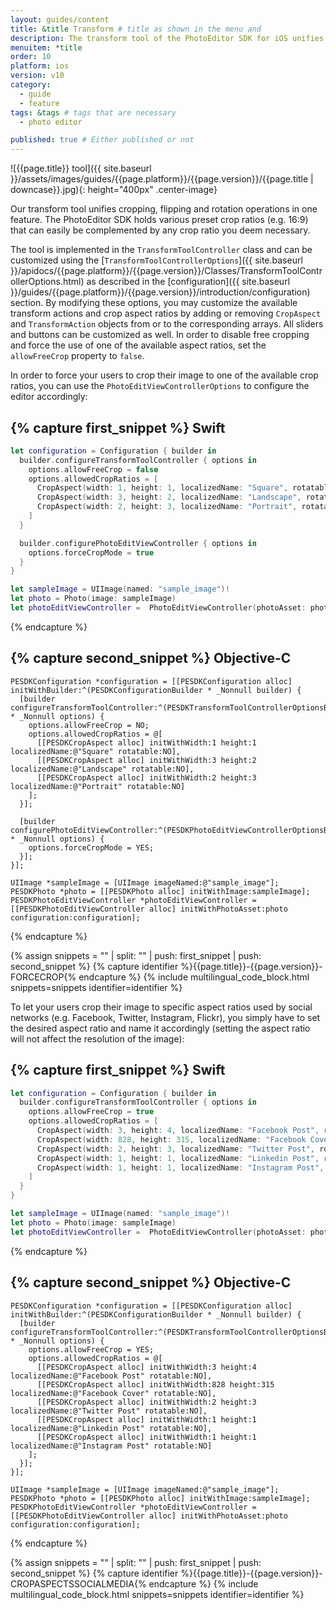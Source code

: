 ```yaml
---
layout: guides/content
title: &title Transform # title as shown in the menu and
description: The transform tool of the PhotoEditor SDK for iOS unifies cropping, flipping and rotation operations. Learn how to add custom crop ratios to the library.
menuitem: *title
order: 10
platform: ios
version: v10
category:
  - guide
  - feature
tags: &tags # tags that are necessary
  - photo editor

published: true # Either published or not
---
```


![{{page.title}} tool]({{ site.baseurl }}/assets/images/guides/{{page.platform}}/{{page.version}}/{{page.title | downcase}}.jpg){: height="400px" .center-image}


Our transform tool unifies cropping, flipping and rotation operations in one feature. The PhotoEditor SDK holds various preset crop ratios (e.g. 16:9) that can easily be complemented by any crop ratio you deem necessary.

The tool is implemented in the `TransformToolController` class and can be customized using the [`TransformToolControllerOptions`]({{ site.baseurl }}/apidocs/{{page.platform}}/{{page.version}}/Classes/TransformToolControllerOptions.html) as described in the [configuration]({{ site.baseurl }}/guides/{{page.platform}}/{{page.version}}/introduction/configuration) section. By modifying these options, you may customize the available transform actions and crop aspect ratios by adding or removing `CropAspect` and `TransformAction` objects from or to the corresponding arrays. All sliders and buttons can be customized as well. In order to disable free cropping and force the use of one of the available aspect ratios, set the `allowFreeCrop` property to `false`.


In order to force your users to crop their image to one of the available crop ratios, you can use the `PhotoEditViewControllerOptions` to configure the editor accordingly:

{% capture first_snippet %}
Swift
---
```swift
let configuration = Configuration { builder in
  builder.configureTransformToolController { options in
    options.allowFreeCrop = false
    options.allowedCropRatios = [
      CropAspect(width: 1, height: 1, localizedName: "Square", rotatable: false),
      CropAspect(width: 3, height: 2, localizedName: "Landscape", rotatable: false),
      CropAspect(width: 2, height: 3, localizedName: "Portrait", rotatable: false)
    ]
  }

  builder.configurePhotoEditViewController { options in
    options.forceCropMode = true
  }
}

let sampleImage = UIImage(named: "sample_image")!
let photo = Photo(image: sampleImage)
let photoEditViewController =  PhotoEditViewController(photoAsset: photo, configuration: configuration)
```
{% endcapture %}

{% capture second_snippet %}
Objective-C
---
```objc
PESDKConfiguration *configuration = [[PESDKConfiguration alloc] initWithBuilder:^(PESDKConfigurationBuilder * _Nonnull builder) {
  [builder configureTransformToolController:^(PESDKTransformToolControllerOptionsBuilder * _Nonnull options) {
    options.allowFreeCrop = NO;
    options.allowedCropRatios = @[
      [[PESDKCropAspect alloc] initWithWidth:1 height:1 localizedName:@"Square" rotatable:NO],
      [[PESDKCropAspect alloc] initWithWidth:3 height:2 localizedName:@"Landscape" rotatable:NO],
      [[PESDKCropAspect alloc] initWithWidth:2 height:3 localizedName:@"Portrait" rotatable:NO]
    ];
  }];

  [builder configurePhotoEditViewController:^(PESDKPhotoEditViewControllerOptionsBuilder * _Nonnull options) {
    options.forceCropMode = YES;
  }];
}];

UIImage *sampleImage = [UIImage imageNamed:@"sample_image"];
PESDKPhoto *photo = [[PESDKPhoto alloc] initWithImage:sampleImage];
PESDKPhotoEditViewController *photoEditViewController = [[PESDKPhotoEditViewController alloc] initWithPhotoAsset:photo configuration:configuration];
```
{% endcapture %}

{% assign snippets = "" | split: "" | push: first_snippet | push: second_snippet %}
{% capture identifier %}{{page.title}}-{{page.version}}-FORCECROP{% endcapture %}
{% include multilingual_code_block.html snippets=snippets identifier=identifier %}


To let your users crop their image to specific aspect ratios used by social networks (e.g. Facebook, Twitter, Instagram, Flickr), you simply have to set the desired aspect ratio and name it accordingly (setting the aspect ratio will not affect the resolution of the image):

{% capture first_snippet %}
Swift
---
```swift
let configuration = Configuration { builder in
  builder.configureTransformToolController { options in
    options.allowFreeCrop = true
    options.allowedCropRatios = [
      CropAspect(width: 3, height: 4, localizedName: "Facebook Post", rotatable: false),
      CropAspect(width: 828, height: 315, localizedName: "Facebook Cover", rotatable: false),
      CropAspect(width: 2, height: 3, localizedName: "Twitter Post", rotatable: false),
      CropAspect(width: 1, height: 1, localizedName: "Linkedin Post", rotatable: false),
      CropAspect(width: 1, height: 1, localizedName: "Instagram Post", rotatable: false)
    ]
  }
}

let sampleImage = UIImage(named: "sample_image")!
let photo = Photo(image: sampleImage)
let photoEditViewController =  PhotoEditViewController(photoAsset: photo, configuration: configuration)
```
{% endcapture %}

{% capture second_snippet %}
Objective-C
---
```objc
PESDKConfiguration *configuration = [[PESDKConfiguration alloc] initWithBuilder:^(PESDKConfigurationBuilder * _Nonnull builder) {
  [builder configureTransformToolController:^(PESDKTransformToolControllerOptionsBuilder * _Nonnull options) {
    options.allowFreeCrop = YES;
    options.allowedCropRatios = @[
      [[PESDKCropAspect alloc] initWithWidth:3 height:4 localizedName:@"Facebook Post" rotatable:NO],
      [[PESDKCropAspect alloc] initWithWidth:828 height:315 localizedName:@"Facebook Cover" rotatable:NO],
      [[PESDKCropAspect alloc] initWithWidth:2 height:3 localizedName:@"Twitter Post" rotatable:NO],
      [[PESDKCropAspect alloc] initWithWidth:1 height:1 localizedName:@"Linkedin Post" rotatable:NO],
      [[PESDKCropAspect alloc] initWithWidth:1 height:1 localizedName:@"Instagram Post" rotatable:NO]
    ];
  }];
}];

UIImage *sampleImage = [UIImage imageNamed:@"sample_image"];
PESDKPhoto *photo = [[PESDKPhoto alloc] initWithImage:sampleImage];
PESDKPhotoEditViewController *photoEditViewController = [[PESDKPhotoEditViewController alloc] initWithPhotoAsset:photo configuration:configuration];
```
{% endcapture %}

{% assign snippets = "" | split: "" | push: first_snippet | push: second_snippet %}
{% capture identifier %}{{page.title}}-{{page.version}}-CROPASPECTSSOCIALMEDIA{% endcapture %}
{% include multilingual_code_block.html snippets=snippets identifier=identifier %}
